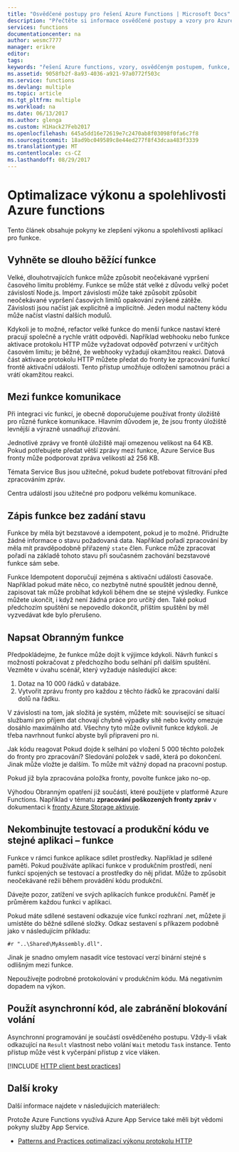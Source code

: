 ```yaml
---
title: "Osvědčené postupy pro řešení Azure Functions | Microsoft Docs"
description: "Přečtěte si informace osvědčené postupy a vzory pro Azure Functions."
services: functions
documentationcenter: na
author: wesmc7777
manager: erikre
editor: 
tags: 
keywords: "řešení Azure functions, vzory, osvědčeným postupem, funkce, událostí zpracování, webhooků, dynamické výpočetní, bez serveru architektura"
ms.assetid: 9058fb2f-8a93-4036-a921-97a0772f503c
ms.service: functions
ms.devlang: multiple
ms.topic: article
ms.tgt_pltfrm: multiple
ms.workload: na
ms.date: 06/13/2017
ms.author: glenga
ms.custom: H1Hack27Feb2017
ms.openlocfilehash: 645a5dd16e72619e7c2470ab8f03098f0fa6c7f8
ms.sourcegitcommit: 18ad9bc049589c8e44ed277f8f43dcaa483f3339
ms.translationtype: MT
ms.contentlocale: cs-CZ
ms.lasthandoff: 08/29/2017
---
```

# <a name="optimize-the-performance-and-reliability-of-azure-functions"></a>Optimalizace výkonu a spolehlivosti Azure functions

Tento článek obsahuje pokyny ke zlepšení výkonu a spolehlivosti aplikací pro funkce. 


## <a name="avoid-long-running-functions"></a>Vyhněte se dlouho běžící funkce

Velké, dlouhotrvajících funkce může způsobit neočekávané vypršení časového limitu problémy. Funkce se může stát velké z důvodu velký počet závislostí Node.js. Import závislosti může také způsobit způsobit neočekávané vypršení časových limitů opakování zvýšené zátěže. Závislosti jsou načíst jak explicitně a implicitně. Jeden modul načteny kódu může načíst vlastní dalších modulů.  

Kdykoli je to možné, refactor velké funkce do menší funkce nastaví které pracují společně a rychle vrátit odpovědi. Například webhooku nebo funkce aktivace protokolu HTTP může vyžadovat odpověď potvrzení v určitých časovém limitu; je běžné, že webhooky vyžadují okamžitou reakci. Datová část aktivace protokolu HTTP můžete předat do fronty ke zpracování funkcí frontě aktivační události. Tento přístup umožňuje odložení samotnou práci a vrátí okamžitou reakci.


## <a name="cross-function-communication"></a>Mezi funkce komunikace

Při integraci víc funkcí, je obecně doporučujeme používat fronty úložiště pro různé funkce komunikace.  Hlavním důvodem je, že jsou fronty úložiště levnější a výrazně usnadňují zřizování. 

Jednotlivé zprávy ve frontě úložiště mají omezenou velikost na 64 KB. Pokud potřebujete předat větší zprávy mezi funkce, Azure Service Bus fronty může podporovat zpráva velikostí až 256 KB.

Témata Service Bus jsou užitečné, pokud budete potřebovat filtrování před zpracováním zpráv.

Centra událostí jsou užitečné pro podporu velkému komunikace.


## <a name="write-functions-to-be-stateless"></a>Zápis funkce bez zadání stavu 

Funkce by měla být bezstavové a idempotent, pokud je to možné. Přidružte žádné informace o stavu požadovaná data. Například pořadí zpracování by měla mít pravděpodobně přiřazený `state` člen. Funkce může zpracovat pořadí na základě tohoto stavu při současném zachování bezstavové funkce sám sebe. 

Funkce Idempotent doporučují zejména s aktivační události časovače. Například pokud máte něco, co nezbytně nutné spouštět jednou denně, zapisovat tak může probíhat kdykoli během dne se stejné výsledky. Funkce můžete ukončit, i když není žádná práce pro určitý den. Také pokud předchozím spuštění se nepovedlo dokončit, příštím spuštění by měl vyzvedávat kde bylo přerušeno.


## <a name="write-defensive-functions"></a>Napsat Obranným funkce

Předpokládejme, že funkce může dojít k výjimce kdykoli. Návrh funkcí s možností pokračovat z předchozího bodu selhání při dalším spuštění. Vezměte v úvahu scénář, který vyžaduje následující akce:

1. Dotaz na 10 000 řádků v databáze.
2. Vytvořit zprávu fronty pro každou z těchto řádků ke zpracování další dolů na řádku.
 
V závislosti na tom, jak složitá je systém, můžete mít: související se situací službami pro příjem dat chovají chybně výpadky sítě nebo kvóty omezuje dosáhlo maximálního atd. Všechny tyto může ovlivnit funkce kdykoli. Je třeba navrhnout funkcí abyste byli připraveni pro ni.

Jak kódu reagovat Pokud dojde k selhání po vložení 5 000 těchto položek do fronty pro zpracování? Sledování položek v sadě, která po dokončení. Jinak může vložte je dalším. To může mít vážný dopad na pracovní postup. 

Pokud již byla zpracována položka fronty, povolte funkce jako no-op.

Výhodou Obranným opatření již součástí, které použijete v platformě Azure Functions. Například v tématu **zpracování poškozených fronty zpráv** v dokumentaci k [fronty Azure Storage aktivuje](functions-bindings-storage-queue.md#trigger).
 

## <a name="dont-mix-test-and-production-code-in-the-same-function-app"></a>Nekombinujte testovací a produkční kódu ve stejné aplikaci – funkce

Funkce v rámci funkce aplikace sdílet prostředky. Například je sdílené paměti. Pokud používáte aplikaci funkce v produkčním prostředí, není funkcí spojených se testovací a prostředky do něj přidat. Může to způsobit neočekávané režii během provádění kódu produkční.

Dávejte pozor, zatížení ve svých aplikacích funkce produkční. Paměť je průměrem každou funkci v aplikaci.

Pokud máte sdílené sestavení odkazuje více funkcí rozhraní .net, můžete ji umístěte do běžné sdílené složky. Odkaz sestavení s příkazem podobně jako v následujícím příkladu: 

    #r "..\Shared\MyAssembly.dll". 

Jinak je snadno omylem nasadit více testovací verzí binární stejné s odlišným mezi funkce.

Nepoužívejte podrobné protokolování v produkčním kódu. Má negativním dopadem na výkon.



## <a name="use-async-code-but-avoid-blocking-calls"></a>Použít asynchronní kód, ale zabránění blokování volání

Asynchronní programování je součástí osvědčeného postupu. Vždy-li však odkazující na `Result` vlastnost nebo volání `Wait` metodu `Task` instance. Tento přístup může vést k vyčerpání přístup z více vláken.


[!INCLUDE [HTTP client best practices](../../includes/functions-http-client-best-practices.md)]

## <a name="next-steps"></a>Další kroky
Další informace najdete v následujících materiálech:

Protože Azure Functions využívá Azure App Service také měli být vědomi pokyny služby App Service.
* [Patterns and Practices optimalizací výkonu protokolu HTTP](https://docs.microsoft.com/azure/architecture/antipatterns/improper-instantiation/)

